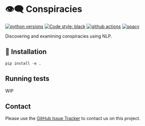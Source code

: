 
# 👁‍🗨 Conspiracies
[![python versions](https://img.shields.io/badge/Python-%3E=3.7-blue)](https://github.com/centre-for-humanities-computing/conspiracies)
[![Code style: black](https://img.shields.io/badge/Code%20Style-Black-black)](https://black.readthedocs.io/en/stable/the_black_code_style.html)
[![github actions](https://github.com/KennethEnevoldsen/DaCy/actions/workflows/pytest.yml/badge.svg)](https://github.com/centre-for-humanities-computing/conspiracies)
[![spacy](https://img.shields.io/badge/built%20with-spaCy-09a3d5.svg)](https://spacy.io)

<!-- [![release version](https://img.shields.io/badge/belief_graph%20Version-0.0.1-green)](https://github.com/centre-for-humanities-computing/conspiracies) -->

Discovering and examining conspiracies using NLP.



## 🔧 Installation

```
pip install -e .
```

## Running tests

WIP

## Contact
Please use the [GitHub Issue Tracker](https://github.com/centre-for-humanities-computing/conspiracies/issues) to contact us on this project.
